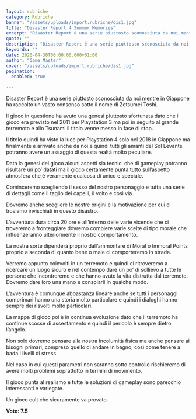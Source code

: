 ```yaml
---
layout: rubriche
category: Rubriche
banner: "/assets/uploads/import.rubriche/dis1.jpg"
title: "Disaster Report 4 Summer Memories"
excerpt: "Disaster Report è una serie piuttosto sconosciuta da noi mentre in Giappone ha raccolto un vasto consenso sotto il nome di Zetsumei Toshi. Il gioco in questione ha avuto una genesi piuttosto sfortunata dato che il gioco era previsto nel 2011 per Playstation 3 ma poi in seguito al grande terremoto e allo Tsunami il [&hellip"
quote: ""
description: "Disaster Report è una serie piuttosto sconosciuta da noi mentre in Giappone ha raccolto un vasto consenso sotto il nome di Zetsumei Toshi. Il gioco in questione ha avuto una genesi piuttosto sfortunata dato che il gioco era previsto nel 2011 per Playstation 3 ma poi in seguito al grande terremoto e allo Tsunami il [&hellip"
keywords: ""
date: 2020-04-30T00:00:00.000+01:00
author: "Game Master"
cover: "/assets/uploads/import.rubriche/dis1.jpg"
pagination:
  enabled: true

---
```


Disaster Report è una serie piuttosto sconosciuta da noi mentre in Giappone ha raccolto un vasto consenso sotto il nome di Zetsumei Toshi.

Il gioco in questione ha avuto una genesi piuttosto sfortunata dato che il gioco era previsto nel 2011 per Playstation 3 ma poi in seguito al grande terremoto e allo Tsunami il titolo venne messo in fase di stop.

Il titolo quindi ha visto la luce per Playstation 4 solo nel 2018 in Giappone ma finalmente è arrivato anche da noi e quindi tutti gli amanti del Sol Levante potranno avere un assaggio di questa realtà molto peculiare.

Data la genesi del gioco alcuni aspetti sia tecnici che di gameplay potranno risultare un po’ datati ma il gioco certamente punta tutto sull’aspetto atmosfera che è veramente qualcosa di unico e speciale.

Cominceremo scegliendo il sesso del nostro personaggio e tutta una serie di dettagli come il taglio dei capelli, il volto e così via.

Dovremo anche scegliere le nostre origini e la motivazione per cui ci troviamo invischiati in questo disastro.

L’avventura dura circa 20 ore e all’interno delle varie vicende che ci troveremo a fronteggiare dovremo compiere varie scelte di tipo morale che influenzeranno ulteriormente il nostro comportamento.

La nostra sorte dipenderà proprio dall’ammontare di Moral o Immoral Points proprio a seconda di quanto bene o male ci comporteremo in strada.

Verremo appunto coinvolti in un terremoto e quindi ci ritroveremo a ricercare un luogo sicuro e nel contempo dare un po’ di sollievo a tutte le persone che incontreremo e che hanno avuto la vita distrutta dal terremoto. Dovremo dare loro una mano e consolarli in qualche modo.

L’avventura è comunque abbastanza lineare anche se tutti i personaggi comprimari hanno una storia molto particolare e quindi i dialoghi hanno sempre dei risvolti molto particolari.

La mappa di gioco poi è in continua evoluzione dato che il terremoto ha continue scosse di assestamento e quindi il pericolo è sempre dietro l’angolo.

Non solo dovremo pensare alla nostra incolumità fisica ma anche pensare ai bisogni primari, compreso quello di andare in bagno, così come tenere a bada i livelli di stress.

Nel caso in cui questi parametri non saranno sotto controllo rischieremo di avere molti problemi soprattutto in termini di movimento.

Il gioco punta al realismo e tutte le soluzioni di gameplay sono parecchio interessanti e variegate.

Un gioco cult che sicuramente va provato.

**Voto: 7.5**